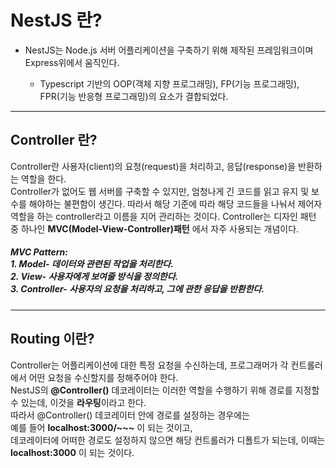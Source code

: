 # NestJS 란?

- NestJS는 Node.js 서버 어플리케이션을 구축하기 위해 제작된 프레임워크이며 Express위에서 움직인다.

  - Typescript 기반의 OOP(객체 지향 프로그래밍), FP(기능 프로그래밍), FPR(기능 반응형 프로그래밍)의 요소가 결합되었다.

<hr>

<h2>Controller 란?</h2>

Controller란 사용자(client)의 요청(request)을 처리하고, 응답(response)을 반환하는 역할을 한다. <br>
Controller가 없어도 웹 서버를 구축할 수 있지만, 엄청나게 긴 코드를 읽고 유지 및 보수를 해야하는 불편함이 생긴다. 따라서 해당 기준에 따라 해당 코드들을 나눠서 제어자 역할을 하는 controller라고 이름을 지어 관리하는 것이다. Controller는 디자인 패턴 중 하나인 **MVC(Model-View-Controller)패턴** 에서 자주 사용되는 개념이다.

<h5>MVC Pattern: <br>
1. Model- 데이터와 관련된 작업을 처리한다.<br>
2. View- 사용자에게 보여줄 방식을 정의한다.<br>
3. Controller- 사용자의 요청을 처리하고, 그에 관한 응답을 반환한다.</h5>
<hr>

<h2>Routing 이란?</h2>

Controller는 어플리케이션에 대한 특정 요청을 수신하는데, 프로그래머가 각 컨트롤러에서 어떤 요청을 수신할지를 정해주어야 한다. <br>
NestJS의 **@Controller()** 데코레이터는 이러한 역할을 수행하기 위해 경로를 지정할 수 있는데, 이것을 **라우팅**이라고 한다. <br>
따라서 @Controller() 데코레이터 안에 경로를 설정하는 경우에는 <br>
예를 들어 **localhost:3000/~~~** 이 되는 것이고, <br>
데코레이터에 어떠한 경로도 설정하지 않으면 해당 컨트롤러가 디폴트가 되는데, 이때는
**localhost:3000** 이 되는 것이다.
